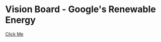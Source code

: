 # Vision Board - Google's Renewable Energy

<a href="https://www.canva.com/design/DAEL5zGJ_-Q/txR7mtlrYN8wKgsMT1dXMg/view?utm_content=DAEL5zGJ_-Q&utm_campaign=designshare&utm_medium=link&utm_source=publishsharelink"> Click Me </a>